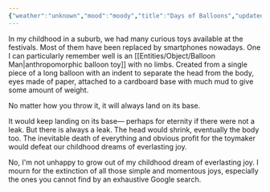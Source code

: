 ```yaml
---
{"weather":"unknown","mood":"moody","title":"Days of Balloons","updated":"2023-01-14T14:40:11+06:00","latitude":23.79162637,"longitude":90.40629343,"altitude":-44.1528,"dg-publish":true,"dg-note-icon":3,"tags":["life","childhood","mono-no-aware"],"created":"2021-12-22T16:09:00+06:00","permalink":"/personal/journal/days-of-balloons/","dgPassFrontmatter":true,"noteIcon":3}
---
```


In my childhood in a suburb, we had many curious toys available at the festivals. Most of them have been replaced by smartphones nowadays. One I can particularly remember well is an [[Entities/Object/Balloon Man\|anthropomorphic balloon toy]] with no limbs. Created from a single piece of a long balloon with an indent to separate the head from the body, eyes made of paper, attached to a cardboard base with much mud to give some amount of weight.

No matter how you throw it, it will always land on its base.

It would keep landing on its base— perhaps for eternity if there were not a leak. But there is always a leak. The head would shrink, eventually the body too. The inevitable death of everything and obvious profit for the toymaker would defeat our childhood dreams of everlasting joy.

No, I'm not unhappy to grow out of my childhood dream of everlasting joy. I mourn for the extinction of all those simple and momentous joys, especially the ones you cannot find by an exhaustive Google search.